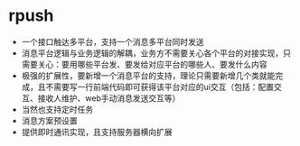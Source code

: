 # rpush
* 一个接口触达多平台，支持一个消息多平台同时发送
* 消息平台逻辑与业务逻辑的解耦，业务方不需要关心各个平台的对接实现，只需要关心：要用哪些平台发、要发给对应平台的哪些人、要发什么内容
* 极强的扩展性，要新增一个消息平台的支持，理论只需要新增几个类就能完成，且不需要写一行前端代码即可获得该平台对应的ui交互（包括：配置交互、接收人维护、web手动消息发送交互等）
* 当然也支持定时任务
* 消息方案预设置
* 提供即时通讯实现，且支持服务器横向扩展
